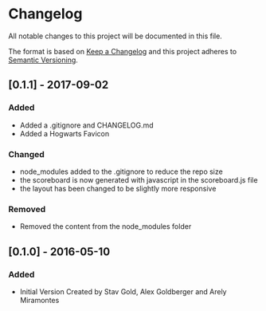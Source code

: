 # Changelog
All notable changes to this project will be documented in this file.

The format is based on [Keep a Changelog](http://keepachangelog.com/en/1.0.0/)
and this project adheres to [Semantic Versioning](http://semver.org/spec/v2.0.0.html).

## [0.1.1] - 2017-09-02
### Added
- Added a .gitignore and CHANGELOG.md
- Added a Hogwarts Favicon

### Changed
- node_modules added to the .gitignore to reduce the repo size
- the scoreboard is now generated with javascript in the scoreboard.js file
- the layout has been changed to be slightly more responsive

### Removed
- Removed the content from the node_modules folder

## [0.1.0] - 2016-05-10
### Added
- Initial Version Created by Stav Gold, Alex Goldberger and Arely Miramontes
